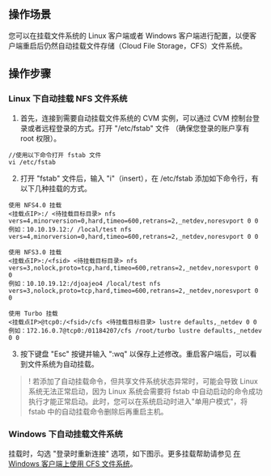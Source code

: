 ## 操作场景

您可以在挂载文件系统的 Linux 客户端或者 Windows 客户端进行配置，以便客户端重启后仍然自动挂载文件存储（Cloud File Storage，CFS）文件系统。

## 操作步骤
### Linux 下自动挂载 NFS 文件系统
1. 首先，连接到需要自动挂载文件系统的 CVM 实例，可以通过 CVM 控制台登录或者远程登录的方式。打开 "/etc/fstab" 文件 （确保您登录的账户享有 root 权限）。
```
//使用以下命令打开 fstab 文件
vi /etc/fstab
```

2. 打开 "fstab" 文件后，输入 "i"（insert），在 /etc/fstab 添加如下命令行，有以下几种挂载的方式。
```shell
使用 NFS4.0 挂载
<挂载点IP>:/ <待挂载目标目录> nfs vers=4,minorversion=0,hard,timeo=600,retrans=2,_netdev,noresvport 0 0
例如：10.10.19.12:/ /local/test nfs vers=4,minorversion=0,hard,timeo=600,retrans=2,_netdev,noresvport 0 0

```
```shell
使用 NFS3.0 挂载
<挂载点IP>:/<fsid> <待挂载目标目录> nfs vers=3,nolock,proto=tcp,hard,timeo=600,retrans=2,_netdev,noresvport 0 0
例如：10.10.19.12:/djoajeo4 /local/test nfs vers=3,nolock,proto=tcp,hard,timeo=600,retrans=2,_netdev,noresvport 0 0

```
```shell
使用 Turbo 挂载
<挂载点IP>@tcp0:/<fsid>/cfs <待挂载目标目录> lustre defaults,_netdev 0 0 
例如：172.16.0.7@tcp0:/01184207/cfs /root/turbo lustre defaults,_netdev 0 0

```
3. 按下键盘 "Esc" 按键并输入 ":wq" 以保存上述修改。重启客户端后，可以看到文件系统为自动挂载。

>! 若添加了自动挂载命令，但共享文件系统状态异常时，可能会导致 Linux 系统无法正常启动，因为 Linux 系统会需要将 fstab 中自动启动的命令成功执行才能正常启动。此时，您可以在系统启动时进入"单用户模式"，将 fstab 中的自动挂载命令删除后再重启主机。


### Windows 下自动挂载文件系统
挂载时，勾选 "登录时重新连接" 选项，如下图示。更多挂载帮助请参见 [在 Windows 客户端上使用 CFS 文件系统](https://intl.cloud.tencent.com/document/product/582/11524)。
